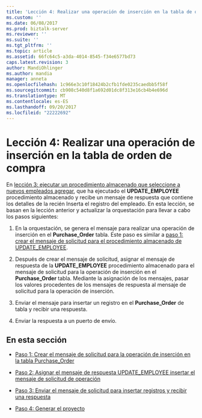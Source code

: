 ```yaml
---
title: 'Lección 4: Realizar una operación de inserción en la tabla de orden de compra | Documentos de Microsoft'
ms.custom: ''
ms.date: 06/08/2017
ms.prod: biztalk-server
ms.reviewer: ''
ms.suite: ''
ms.tgt_pltfrm: ''
ms.topic: article
ms.assetid: 66fc64c5-a3da-4014-8545-f34e6577bd73
caps.latest.revision: 3
author: MandiOhlinger
ms.author: mandia
manager: anneta
ms.openlocfilehash: 1c966e3c10f18424b2cfb1fde0235caedbb5f58f
ms.sourcegitcommit: cb908c540d8f1a692d01dc8f313e16cb4b4e696d
ms.translationtype: MT
ms.contentlocale: es-ES
ms.lasthandoff: 09/20/2017
ms.locfileid: "22222692"
---
```

# <a name="lesson-4-perform-an-insert-operation-on-the-purchase-order-table"></a>Lección 4: Realizar una operación de inserción en la tabla de orden de compra
En [lección 3: ejecutar un procedimiento almacenado que seleccione a nuevos empleados agregar](../../adapters-and-accelerators/adapter-sql/lesson-3-execute-a-stored-procedure-to-select-new-employees-added.md), que ha ejecutado el **UPDATE_EMPLOYEE** procedimiento almacenado y recibe un mensaje de respuesta que contiene los detalles de la recién Inserta el registro del empleado. En esta lección, se basan en la lección anterior y actualizar la orquestación para llevar a cabo los pasos siguientes:  
  
1.  En la orquestación, se genera el mensaje para realizar una operación de inserción en el **Purchase_Order** tabla. Este paso es similar a [paso 1: crear el mensaje de solicitud para el procedimiento almacenado de UPDATE_EMPLOYEE](../../adapters-and-accelerators/adapter-sql/step-1-create-the-request-message-for-update-employee-stored-procedure.md).  
  
2.  Después de crear el mensaje de solicitud, asignar el mensaje de respuesta de la **UPDATE_EMPLOYEE** procedimiento almacenado para el mensaje de solicitud para la operación de inserción en el **Purchase_Order** tabla. Mediante la asignación de los mensajes, pasar los valores procedentes de los mensajes de respuesta al mensaje de solicitud para la operación de inserción.  
  
3.  Enviar el mensaje para insertar un registro en el **Purchase_Order** de tabla y recibir una respuesta.  
  
4.  Enviar la respuesta a un puerto de envío.  
  
## <a name="in-this-section"></a>En esta sección  
  
-   [Paso 1: Crear el mensaje de solicitud para la operación de inserción en la tabla Purchase_Order](../../adapters-and-accelerators/adapter-sql/step-1-create-the-request-message-for-insert-operation-on-purchase-order-table.md)  
  
-   [Paso 2: Asignar el mensaje de respuesta UPDATE_EMPLOYEE insertar el mensaje de solicitud de operación](../../adapters-and-accelerators/adapter-sql/step-2-map-update_employee-response-to-insert-operation-request.md)  
  
-   [Paso 3: Enviar el mensaje de solicitud para insertar registros y recibir una respuesta](../../adapters-and-accelerators/adapter-sql/step-3-send-the-request-message-to-insert-records-and-receive-a-response.md)  
  
-   [Paso 4: Generar el proyecto](../../adapters-and-accelerators/adapter-sql/step-4-build-the-project.md)